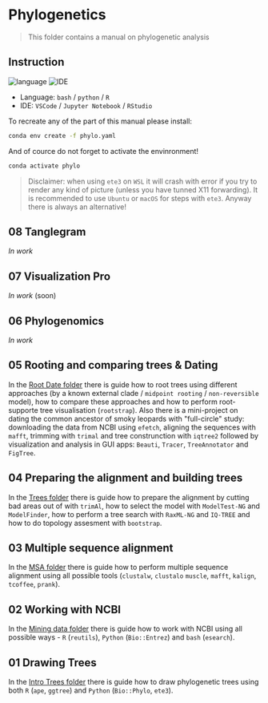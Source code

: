 # Phylogenetics
>This folder contains a manual on phylogenetic analysis 

## Instruction
![language](https://img.shields.io/badge/Language-bash/Python/R-steelblue)
![IDE](https://img.shields.io/badge/IDE-VSCode/JupyterNotebook/RStudio-steelblue)
- Language: `bash` / `python` / `R`
- IDE: `VSCode` / `Jupyter Notebook` / `RStudio`

To recreate any of the part of this manual please install:

```bash
conda env create -f phylo.yaml
```

And of cource do not forget to activate the envinronment!

```bash
conda activate phylo
```

>Disclaimer: when using `ete3` on `WSL` it will crash with error if you try to render any kind of picture (unless you have tunned X11 forwarding). It is recommended to use `Ubuntu` or `macOS` for steps with `ete3`. Anyway there is always an alternative!

## 08 Tanglegram

_In work_

## 07 Visualization Pro

_In work_ (soon)

## 06 Phylogenomics

_In work_

## 05 Rooting and comparing trees & Dating

In the [Root Date folder](04_05_Root_Date) there is guide how to root trees using different approaches (by a known external clade / `midpoint rooting` / `non-reversible` model), how to compare these approaches and how to perform root-supporte tree visualisation (`rootstrap`). Also there is a mini-project on dating the common ancestor of smoky leopards with "full-circle" study: downloading the data from NCBI using `efetch`, aligning the sequences with `mafft`, trimming with `trimal` and tree construnction with `iqtree2` followed by visualization and analysis in GUI apps: `Beauti`, `Tracer`, `TreeAnnotator` and `FigTree`.

## 04 Preparing the alignment and building trees

In the [Trees folder](04_04_Trees) there is guide how to prepare the alignment by cutting bad areas out of with `trimAl`, how to select the model with `ModelTest-NG` and `ModelFinder`, how to perform a tree search with `RaxML-NG` and `IQ-TREE` and how to do topology assesment with `bootstrap`.

## 03 Multiple sequence alignment

In the [MSA folder](04_03_MSA) there is guide how to perform multiple sequence alignment using all possible tools (`clustalw`, `clustalo` `muscle`, `mafft`, `kalign`, `tcoffee`, `prank`).

## 02 Working with NCBI

In the [Mining data folder](04_02_Mining_Data) there is guide how to work with NCBI using all possible ways - `R` (`reutils`), `Python` (`Bio::Entrez`) and `bash` (`esearch`).

## 01 Drawing Trees

In the [Intro Trees folder](04_01_Intro_Trees) there is guide how to draw phylogenetic trees using both `R` (`ape`, `ggtree`) and `Python` (`Bio::Phylo`, `ete3`).
